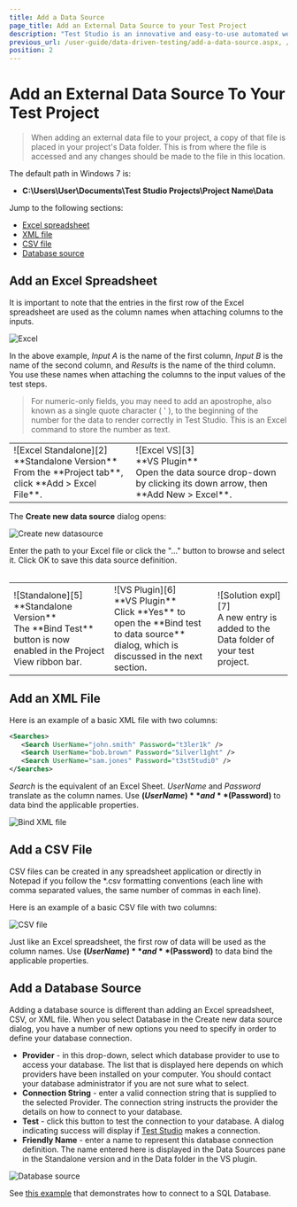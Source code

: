 ```yaml
---
title: Add a Data Source
page_title: Add an External Data Source to your Test Project
description: "Test Studio is an innovative and easy-to-use automated web, WPF and load testing solution. Test Studio tests support essential technologies like ASP.NET AJAX, Silverlight, PHP and MVC. HTML5, Testing framework, functional testing, performance testing, load testing, exploratory testing, manual testing."
previous_url: /user-guide/data-driven-testing/add-a-data-source.aspx, /user-guide/data-driven-testing/add-a-data-source
position: 2
---
```

# Add an External Data Source To Your Test Project

> When adding an external data file to your project, a copy of that file is placed in your project's Data folder. This is from where the file is accessed and any changes should be made to the file in this location.

The default path in Windows 7 is:

- **C:\Users\User\Documents\Test Studio Projects\Project Name\Data**

Jump to the following sections:


- [Excel spreadsheet](#add-an-excel-spreadsheet)
- [XML file](#add-an-xml-file)
- [CSV file](#add-a-csv-file)
- [Database source](#add-a-database-source)

## Add an Excel Spreadsheet

It is important to note that the entries in the first row of the Excel spreadsheet are used as the column names when attaching columns to the inputs.

![Excel][1]

In the above example, *Input A* is the name of the first column, *Input B* is the name of the second column, and *Results* is the name of the third column. You use these names when attaching the columns to the input values of the test steps.

> For numeric-only fields, you may need to add an apostrophe, also known as a single quote character ( ' ), to the beginning of the number for the data to render correctly in Test Studio. This is an Excel command to store the number as text.

<table id="no-table">
<tr>
<td>![Excel Standalone][2]<br> **Standalone Version** <br>From the **Project tab**, click **Add > Excel File**.</td>
<td>![Excel VS][3]<br>**VS Plugin**<br>Open the data source drop-down by clicking its down arrow, then **Add New > Excel**.
</td>
</tr>
<table>

The **Create new data source** dialog opens:

![Create new datasource][4]

Enter the path to your Excel file or click the "..." button to browse and select it. Click OK to save this data source definition.

<table id="no-table">
<tr>
<td>![Standalone][5]<br>**Standalone Version**<br>The **Bind Test** button is now enabled in the Project View ribbon bar.</td>
<td>![VS Plugin][6]<br>**VS Plugin**<br>Click **Yes** to open the **Bind test to data source** dialog, which is discussed in the next section.</td>
<td>![Solution expl][7]<br>A new entry is added to the Data folder of your test project.</td>
</tr>
<table>

## Add an XML File

Here is an example of a basic XML file with two columns:

```xml
<Searches>
   <Search UserName="john.smith" Password="t3ler1k" />
   <Search UserName="bob.brown" Password="5ilverl1ght" />
   <Search UserName="sam.jones" Password="t3st5tudi0" />
</Searches>
```

*Search* is the equivalent of an Excel Sheet. *UserName* and *Password* translate as the column names. Use **$(UserName)** and **$(Password)** to data bind the applicable properties.

![Bind XML file][8]

## Add a CSV File

CSV files can be created in any spreadsheet application or directly in Notepad if you follow the *.csv formatting conventions (each line with comma separated values, the same number of commas in each line).


Here is an example of a basic CSV file with two columns:

![CSV file][9]

Just like an Excel spreadsheet, the first row of data will be used as the column names. Use **$(UserName)** and **$(Password)** to data bind the applicable properties.

## Add a Database Source


Adding a database source is different than adding an Excel spreadsheet, CSV, or XML file. When you select Database in the Create new data source dialog, you have a number of new options you need to specify in order to define your database connection.

- **Provider** - in this drop-down, select which database provider to use to access your database. The list that is displayed here depends on which providers have been installed on your computer. You should contact your database administrator if you are not sure what to select.
- **Connection String** - enter a valid connection string that is supplied to the selected Provider. The connection string instructs the provider the details on how to connect to your database.
- **Test** - click this button to test the connection to your database. A dialog indicating success will display if <a href="http://www.telerik.com/teststudio" target="_blank">Test Studio</a> makes a connection.
- **Friendly Name** - enter a name to represent this database connection definition. The name entered here is displayed in the Data Sources pane in the Standalone version and in the Data folder in the VS plugin.

![Database source][10]

See [this example](/features/data-driven-testing/sql-database-example) that demonstrates how to connect to a SQL Database. 

[1]: /img/features/data-driven-testing/add-data-source/fig1.png
[2]: /img/features/data-driven-testing/add-data-source/fig2.png
[3]: /img/features/data-driven-testing/add-data-source/fig3.png
[4]: /img/features/data-driven-testing/add-data-source/fig4.png
[5]: /img/features/data-driven-testing/add-data-source/fig5.png
[6]: /img/features/data-driven-testing/add-data-source/fig6.png
[7]: /img/features/data-driven-testing/add-data-source/fig7.png
[8]: /img/features/data-driven-testing/add-data-source/fig8.png
[9]: /img/features/data-driven-testing/add-data-source/fig9.png
[10]: /img/features/data-driven-testing/add-data-source/fig10.png